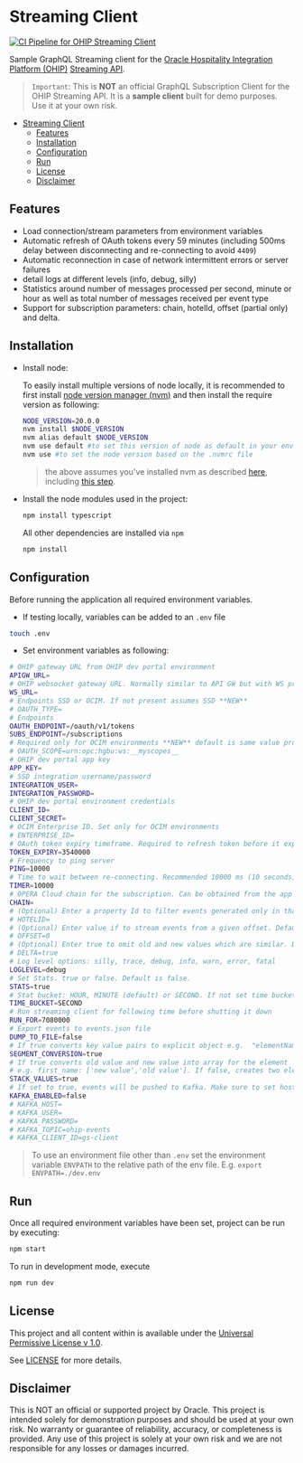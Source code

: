 # Streaming Client

[![CI Pipeline for OHIP Streaming Client](https://github.com/luisweir/streaming-client/actions/workflows/ci-ohip.yml/badge.svg)](https://github.com/luisweir/streaming-client/actions/workflows/ci-ohip.yml)

Sample GraphQL Streaming client for the [Oracle Hospitality Integration Platform (OHIP)](https://www.oracle.com/uk/industries/hospitality/integration-platform/) [Streaming API](https://blogs.oracle.com/hospitality/post/ohip-introduces-state-of-the-art-streaming-api-and-rich-analytics).

> `Important`: This is **NOT** an official GraphQL Subscription Client for the OHIP Streaming API. It is a **sample client** built for demo purposes. Use it at your own risk.

- [Streaming Client](#streaming-client)
  - [Features](#features)
  - [Installation](#installation)
  - [Configuration](#configuration)
  - [Run](#run)
  - [License](#license)
  - [Disclaimer](#disclaimer)

## Features

- Load connection/stream parameters from environment variables
- Automatic refresh of OAuth tokens every 59 minutes (including 500ms delay between disconnecting and re-connecting to avoid `4409`)
- Automatic reconnection in case of network intermittent errors or server failures
- detail logs at different levels (info, debug, silly)
- Statistics around number of messages processed per second, minute or hour as well as total number of messages received per event type
- Support for subscription parameters: chain, hotelId, offset (partial only) and delta.

## Installation

- Install node:

  To easily install multiple versions of node locally, it is recommended to first install [node version manager (nvm)](https://github.com/nvm-sh/nvm) and then install the require version as following:

  ```bash
  NODE_VERSION=20.0.0
  nvm install $NODE_VERSION
  nvm alias default $NODE_VERSION
  nvm use default #to set this version of node as default in your environment
  nvm use #to set the node version based on the .nvmrc file
  ```

  > the above assumes you've installed nvm as described [here](https://github.com/nvm-sh/nvm), including [this step](https://github.com/nvm-sh/nvm#nvmrc).

- Install the node modules used in the project:

  ```bash
  npm install typescript
  ```

  All other dependencies are installed via `npm`

  ```bash
  npm install
  ```

## Configuration

Before running the application all required environment variables.

- If testing locally, variables can be added to an `.env` file

```bash
touch .env
```

- Set environment variables as following:
  
```bash
# OHIP gateway URL from OHIP dev portal environment
APIGW_URL=
# OHIP websocket gateway URL. Normally similar to API GW but with WS protocol
WS_URL=
# Endpoints SSD or OCIM. If not present assumes SSD **NEW**
# OAUTH_TYPE=
# Endpoints
OAUTH_ENDPOINT=/oauth/v1/tokens
SUBS_ENDPOINT=/subscriptions
# Required only for OCIM environments **NEW** default is same value provided below
# OAUTH_SCOPE=urn:opc:hgbu:ws:__myscopes__
# OHIP dev portal app key
APP_KEY=
# SSD integration username/password
INTEGRATION_USER=
INTEGRATION_PASSWORD=
# OHIP dev portal environment credentials
CLIENT_ID=
CLIENT_SECRET=
# OCIM Enterprise ID. Set only for OCIM environments
# ENTERPRISE_ID=
# OAuth token expiry timeframe. Required to refresh token before it expires and connection is interrupted
TOKEN_EXPIRY=3540000
# Frequency to ping server
PING=10000
# Time to wait between re-connecting. Recommended 10000 ms (10 seconds)
TIMER=10000
# OPERA Cloud chain for the subscription. Can be obtained from the app subscription in dev portal
CHAIN=
# (Optional) Enter a property Id to filter events generated only in that property
# HOTELID=
# (Optional) Enter value if to stream events from a given offset. Default is 0 (meaning all prior events up to 7 days all wil be streamed)
# OFFSET=0
# (Optional) Enter true to omit old and new values which are similar. Default is false
# DELTA=true
# Log level options: silly, trace, debug, info, warn, error, fatal
LOGLEVEL=debug
# Set Stats. true or false. Default is false.
STATS=true
# Stat bucket: HOUR, MINUTE (default) or SECOND. If not set time bucket won't be displayed, only summary.
TIME_BUCKET=SECOND
# Run streaming client for following time before shutting it down
RUN_FOR=7080000
# Export events to events.json file
DUMP_TO_FILE=false
# If true converts key value pairs to explicit object e.g.  "elementName": "FIRST NAME" becomes first_name
SEGMENT_CONVERSION=true
# If true converts old value and new value into array for the element
# e.g. first_name: ['new value','old value']. If false, creates two elements first_name and first_name_was.
STACK_VALUES=true
# If set to true, events will be pushed to Kafka. Make sure to set host, credentials, topic and client id according to your environment
KAFKA_ENABLED=false
# KAFKA_HOST=
# KAFKA_USER=
# KAFKA_PASSWORD=
# KAFKA_TOPIC=ohip-events
# KAFKA_CLIENT_ID=gs-client
```

> To use an environment file other than `.env` set the environment variable `ENVPATH` to the relative path of the env file. E.g. `export ENVPATH=./dev.env`

## Run

Once all required environment variables have been set, project can be run by executing:

```bash
npm start
```

To run in development mode, execute

```bash
npm run dev
```

## License

This project and all content within is available under the [Universal Permissive License v 1.0](https://oss.oracle.com/licenses/upl).

See [LICENSE](LICENSE.txt) for more details.

## Disclaimer

This is NOT an official or supported project by Oracle. This project is intended solely for demonstration purposes and should be used at your own risk. No warranty or guarantee of reliability, accuracy, or completeness is provided. Any use of this project is solely at your own risk and we are not responsible for any losses or damages incurred.